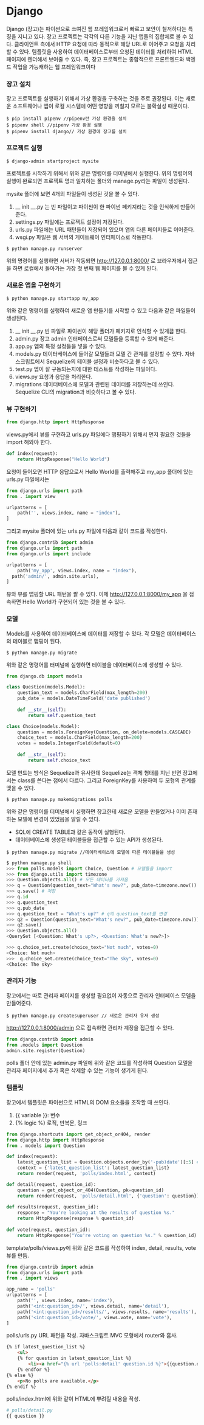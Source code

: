 # Django

Django (장고)는 파이썬으로 쓰여진 웹 프레임워크로서 빠르고 보안이 철저하다는 특징을 지니고 있다. 장고 프로젝트는 각각의 다른 기능을 지닌 앱들의 집합체로 볼 수 있다. 클라이언트 측에서 HTTP 요청에 따라 동적으로 해당 URL로 이어주고 요청을 처리할 수 있다. 템플릿을 사용하여 데이터베이스로부터 요청된 데이터를 처리하여 HTML 페이지에 렌더해서 보여줄 수 있다. 즉, 장고 프로젝트는 종합적으로 프론트엔드와 백엔드 작업을 가능캐하는 웹 프레임워크이다



### 장고 설치

장고 프로젝트를 실행하기 위해서 가상 환경을 구축하는 것을 주로 권장된다. 이는 새로운 소프트웨어나 앱이 로컬 시스템에 어떤 영향을 끼칠지 모르는 불확실성 때문이다.

```
$ pip install pipenv //pipenv란 가상 환경을 설치
$ pipenv shell //pipenv 가상 환경 실행
$ pipenv install django// 가상 환경에 장고를 설치
```



### 프로젝트 실행

```
$ django-admin startproject mysite
```

프로젝트를 시작하기 위해서 위와 같은 명령어를 터미널에서 실행한다. 위의 명령어의 실행이 완료되면 프로젝트 명과 일치하는 폴더와 manage.py라는 파일이 생성된다.

mysite 폴더에 보면 4개의 파일들이 생성된 것을 볼 수 있다.

1. __  init  __.py 는 빈 파일이고 파이썬이 한 파이썬 페키지라는 것을 인식하게 만들어준다.
2. settings.py 파일에는 프로젝트 설정이 저장된다.
3. urls.py 파일에는 URL 패턴들이 저장되어 있으며 앱의 다른 페이지들로 이어준다.
4. wsgi.py 파일은 웹 서버의 게이트웨이 인터페이스로 작동한다.

```
$ python manage.py runserver
```

위의 명령어를 실행하면 서버가 작동되면 http://127.0.0.1:8000/ 로 브라우저에서 접근을 하면 로컬에서 돌아가는 가장 첫 번째 웹 페이지를 볼 수 있게 된다.



### 새로운 앱을 구현하기

```
$ python manage.py startapp my_app
```

위와 같은 명령어를 실행하여 새로운 앱 만들기를 시작할 수 있고 다음과 같은 파일들이 생성된다.

1. __ init __.py 빈 파일로 파이썬이 해당 폴더가 페키지로 인식할 수 있게끔 한다.
2. admin.py 장고 admin 인터페이스로써 모델들을 등록할 수 있게 해준다.
3. app.py 앱의 특정 설정들을 넣을 수 있다.
4. models.py 데이터베이스에 들어갈 모델들과 모델 간 관계를 설정할 수 있다. 자바스크립트에서 Sequelize의 테이블 설정과 비슷하다고 볼 수 있다.
5. test.py 엡이 잘 구동되는지에 대한 테스트를 작성하는 파일이다.
6. views.py 요청과 응답을 처리한다.
7. migrations 데이터베이스에 모델과 관련된 데이터를 저장하는데 쓰인다. Sequelize CLI의 migration과 비슷하다고 볼 수 있다.



### 뷰 구현하기

```python
from django.http import HttpResponse
```

views.py에서 뷰를 구현하고 urls.py 파일에다 맵핑하기 위해서 먼저 필요한 것들을 import 해와야 한다.

```python
def index(request):
	return HttpResponse("Hello World")
```

요청이 들어오면 HTTP 응답으로서 Hello World를 출력해주고 my_app 폴더에 있는 urls.py 파일에서는

```python
from django.urls import path
from . import view

urlpatterns = [
	path('', views.index, name = "index"),
]
```

그리고 mysite 폴더에 있는 urls.py 파일에 다음과 같이 코드를 작성한다.

```python
from django.contrib import admin
from django.urls import path
from django.urls import include

urlpatterns = [
	path('my_app', views.index, name = "index"),
  path('admin/', admin.site.urls),
]
```

뷰와 뷰를 맵핑할 URL 패턴을 짤 수 있다. 이제 http://127.0.0.1:8000/my_app 을 접속하면 Hello World가 구현되어 있는 것을 볼 수 있다.



### 모델

Models를 사용하여 데이터베이스에 데이터를 저장할 수 있다. 각 모델은 데이터베이스의 테이블로 맵핑이 된다.

```
$ python manage.py migrate
```

위와 같은 명령어를 터미널에 실행하면 테이블을 데이터베이스에 생성할 수 있다.

```python
from django.db import models

class Question(models.Model):
	question_text = models.CharField(max_length=200)
	pub_date = models.DateTimeField('date published')
	
	def __str__(self):
		return self.question_text

class Choice(models.Model):
	question = models.ForeignKey(Question, on_delete=models.CASCADE)
	choice_text = models.CharField(max_length=200)
	votes = models.IntegerField(default=0)
	
	def __str__(self):
		return self.choice_text
```

모델 만드는 방식은 Sequelize과 유사한데 Sequelize는 객체 형태를 지닌 반면 장고에서는 class를 쓴다는 점에서 다르다. 그리고 ForeignKey를 사용하여 두 모형의 관계를 맺을 수 있다.

```
$ python manage.py makemigrations polls
```

위와 같은 명령어를 터미널에서 실행하면 장고한테 새로운 모델을 만들었거나 이미 존재하는 모델에 변경이 있었음을 알릴 수 있다.

- SQL에 CREATE TABLE과 같은 동작이 실행된다.
- 데이터베이스에 생성된 테이블들을 접근할 수 있는 API가 생성된다.

```
$ python manage.py migrate //데이터베이스에 모델에 따른 테이블들을 생성
```

```python
$ python manage.py shell
>>> from polls.models import Choice, Question # 모델들을 import
>>> from django.utils import timezone
>>> Question.objects.all() # 모든 데이터를 가져옴
>>> q = Question(question_text="What's new?", pub_date=timezone.now()) # 모델에 새로운 인스턴스를 생성하여 삽입될 데이터를 키와 값의 형태로 입력
>>> q.save() # 저장
>>> q.id
>>> q.question_text
>>> q.pub_date
>>> q.question_text = "What's up?" # q의 question_text를 변경
>>> q2 = Question(question_text="What's new?", pub_date=timezone.now())
>>> q2.save()
>>> Question.objects.all()
<QuerySet [<Question: What's up?>, <Question: What's new?>]>
```

```python
>>> q.choice_set.create(choice_text="Not much", votes=0)
<Choice: Not much>
>>>  q.choice_set.create(choice_text="The sky", votes=0)
<Choice: The sky>
```



### 관리자 기능

장고에서는 따로 관리자 페이지를 생성할 필요없이 자동으로 관리자 인터페이스 모델을 만들어준다.

```
$ python manage.py createsuperuser // 새로운 관리자 유저 생성
```

http://127.0.0.1:8000/admin 으로 접속하면 관리자 계정을 접근할 수 있다.

```python
from django.contrib import admin
from .models import Question
admin.site.register(Question)
```

polls 폴더 안에 있는 admin.py 파일에 위와 같은 코드를 작성하여 Question 모델을 관리자 페이지에서 추가 혹은 삭제할 수 있는 기능이 생기게 된다.



### 템플릿

장고에서 템플릿은 파이썬으로 HTML의 DOM 요소들을 조작할 때 쓰인다.

1. {{ variable }}: 변수
2. {% logic %} 로직, 반복문, 링크

```python
from django.shortcuts import get_object_or404, render
from django.http import HttpResponse
from . models import Question

def index(request):
	latest_question_list = Question.objects.order_by('-pub)date')[:5] # 날짜 기준으로 첫 5개의 데이터를 출력
	context = {'latest_question_list': latest_question_list}
	return render(request, 'polls/index.html', context)

def detail(request, question_id):
	question = get_object_or_404(Question, pk=question_id)
	return render(request, 'polls/detail.html', {'question': question})
	
def results(request, question_id):
	response = "You're looking at the results of question %s."
	return HttpResponse(response % question_id)
	
def vote(request, question_id):
	return HttpResponse("You're voting on question %s." % question_id)
```

template/polls/views.py에 위와 같은 코드를 작성하여 index, detail, results, vote 뷰를 만듬.

```python
from django.contrib import admin
from django.urls import path
from . import views

app_name = 'polls'
urlpatterns = [
	path('', views.index, name='index'),
	path('<int:question_id>/', views.detail, name='detail'),
	path('<int:question_id>/results/', views.results, name='results'),
	path('<int:question_id>/vote/', views.vote, name='vote'),
]
```

polls/urls.py URL 패턴을 작성. 자바스크립트 MVC 모형에서 router와 흡사.

```HTML
{% if latest_question_list %}
	<ul>
	{% for question in latest_question_list %}
		<li><a href="{% url 'polls:detail' question.id %}">{{question.question_text}}</a></li>
	{% endfor %}
{% else %}
	<p>No polls are available.</p>
{% endif %}
```

polls/index.html에 위와 같이 HTML에 뿌려질 내용을 작성.

```python
# polls/detail.py
{{ question }}
```

